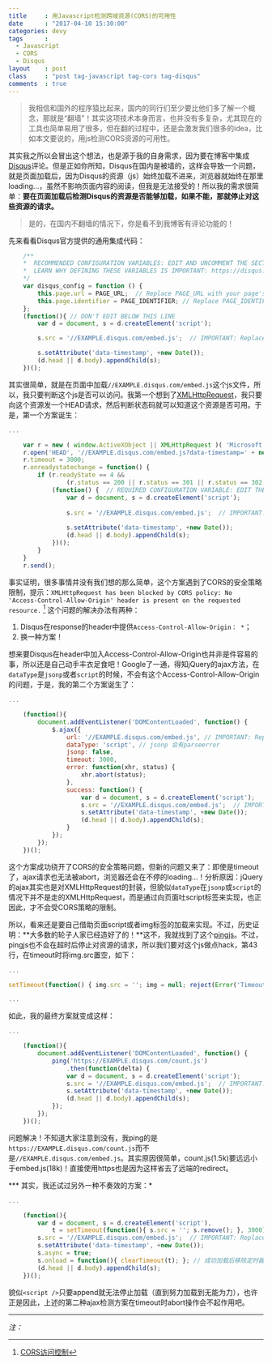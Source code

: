```yaml
---
title     : 用Javascript检测跨域资源(CORS)的可用性
date      : "2017-04-10 15:30:00"
categories: devy
tags      : 
  - Javascript
  - CORS
  - Disqus
layout    : post
class     : "post tag-javascript tag-cors tag-disqus"
comments  : true
---
```


> 我相信和国外的程序猿比起来，国内的同行们至少要比他们多了解一个概念，那就是“翻墙”！其实这项技术本身而言，也并没有多复杂，尤其现在的工具也简单易用了很多，但在翻的过程中，还是会激发我们很多的idea，比如本文要说的，用js检测CORS资源的可用性。

<!--more-->

其实我之所以会冒出这个想法，也是源于我的自身需求，因为要在博客中集成[Disqus](https://disqus.com)评论。但是正如你所知，Disqus在国内是被墙的，这样会导致一个问题，就是页面加载后，因为Disqus的资源（js）始终加载不进来，浏览器就始终在那里loading...，虽然不影响页面内容的阅读，但我是无法接受的！所以我的需求很简单：**要在页面加载后检测Disqus的资源是否能够加载，如果不能，那就停止对这些资源的请求。** 

> 是的，在国内不翻墙的情况下，你是看不到我博客有评论功能的！

先来看看Disqus官方提供的通用集成代码：
```javascript
    /**
    *  RECOMMENDED CONFIGURATION VARIABLES: EDIT AND UNCOMMENT THE SECTION BELOW TO INSERT DYNAMIC VALUES FROM YOUR PLATFORM OR CMS.
    *  LEARN WHY DEFINING THESE VARIABLES IS IMPORTANT: https://disqus.com/admin/universalcode/#configuration-variables
    */
    var disqus_config = function () {
        this.page.url = PAGE_URL;  // Replace PAGE_URL with your page's canonical URL variable
        this.page.identifier = PAGE_IDENTIFIER; // Replace PAGE_IDENTIFIER with your page's unique identifier variable
    };
    (function(){ // DON'T EDIT BELOW THIS LINE
        var d = document, s = d.createElement('script');

        s.src = '//EXAMPLE.disqus.com/embed.js';  // IMPORTANT: Replace EXAMPLE with your forum shortname!

        s.setAttribute('data-timestamp', +new Date());
        (d.head || d.body).appendChild(s);
    })();
```

其实很简单，就是在页面中加载`//EXAMPLE.disqus.com/embed.js`这个js文件，所以，我只要判断这个js是否可以访问。我第一个想到了[XMLHttpRequest](https://developer.mozilla.org/en-US/docs/Web/API/XMLHttpRequest)，我只要向这个资源发一个HEAD请求，然后判断状态码就可以知道这个资源是否可用。于是，第一个方案诞生：
```javascript
...

    var r = new ( window.ActiveXObject || XMLHttpRequest )( 'Microsoft.XMLHTTP' );
    r.open('HEAD', '//EXAMPLE.disqus.com/embed.js?data-timestamp=' + new Date(), true);
    r.timeout = 3000;
    r.onreadystatechange = function() {
        if (r.readyState == 4 && 
                (r.status == 200 || r.status == 301 || r.status == 302 || r.status == 304 || r.status == 307)) {
            (function() {  // REQUIRED CONFIGURATION VARIABLE: EDIT THE SHORTNAME BELOW
                var d = document, s = d.createElement('script');
                
                s.src = '//EXAMPLE.disqus.com/embed.js';  // IMPORTANT: Replace EXAMPLE with your forum shortname!
                
                s.setAttribute('data-timestamp', +new Date());
                (d.head || d.body).appendChild(s);
            })();
        }
    }
    r.send();
```

事实证明，很多事情并没有我们想的那么简单，这个方案遇到了CORS的安全策略限制，提示：`XMLHttpRequest has been blocked by CORS policy: No 'Access-Control-Allow-Origin' header is present on the requested resource.` [^1] 这个问题的解决办法有两种：
1. Disqus在response的header中提供`Access-Control-Allow-Origin： *`；
2. 换一种方案！

想来要Disqus在header中加入Access-Control-Allow-Origin也并非是件容易的事，所以还是自己动手丰衣足食吧！Google了一通，得知jQuery的ajax方法，在`dataType`是`jsonp`或者`script`的时候，不会有这个Access-Control-Allow-Origin的问题，于是，我的第二个方案诞生了：
```javascript
...

    (function(){
        document.addEventListener('DOMContentLoaded', function() {
            $.ajax({
                url: '//EXAMPLE.disqus.com/embed.js', // IMPORTANT: Replace EXAMPLE with your forum shortname!
                dataType: 'script', // jsonp 会有parseerror
                jsonp: false,
                timeout: 3000,
                error: function(xhr, status) {
                    xhr.abort(status);
                },
                success: function() {
                    var d = document, s = d.createElement('script');
                    s.src = '//EXAMPLE.disqus.com/embed.js';  // IMPORTANT: Replace EXAMPLE with your forum shortname!
                    s.setAttribute('data-timestamp', +new Date());
                    (d.head || d.body).appendChild(s);
                }
            });
        });
    })();
```

这个方案成功绕开了CORS的安全策略问题，但新的问题又来了：即使是timeout了，ajax请求也无法被abort，浏览器还会在不停的loading...！分析原因：jQuery的ajax其实也是对XMLHttpRequest的封装，但貌似`dataType`在`jsonp`或`script`的情况下并不是走的XMLHttpRequest，而是通过向页面吐script标签来实现，也正因此，才不会受CORS策略的限制。

所以，看来还是要自己借助页面script或者img标签的加载来实现。不过，历史证明：**大多数的轮子人家已经造好了的！**这不，我就找到了这个[pingjs](https://github.com/jdfreder/pingjs)。不过，pingjs也不会在超时后停止对资源的请求，所以我们要对这个js做点hack，第43行，在timeout时将img.src置空，如下：
```javascript
...

setTimeout(function() { img.src = ''; img = null; reject(Error('Timeout')); }, 3000);

...

```

如此，我的最终方案就变成这样：
```javascript
...

    (function(){
        document.addEventListener('DOMContentLoaded', function() {
            ping('https://EXAMPLE.disqus.com/count.js')
                .then(function(delta) {
                var d = document, s = d.createElement('script');
                s.src = '//EXAMPLE.disqus.com/embed.js';  // IMPORTANT: Replace EXAMPLE with your forum shortname!
                s.setAttribute('data-timestamp', +new Date());
                (d.head || d.body).appendChild(s);
            });
        });
    })();
```

问题解决！不知道大家注意到没有，我ping的是`https://EXAMPLE.disqus.com/count.js`而不是`//EXAMPLE.disqus.com/embed.js`。其实原因很简单，count.js(1.5k)要远远小于embed.js(18k)！直接使用https也是因为这样省去了远端的redirect。


*** 其实，我还试过另外一种不奏效的方案：*

```javascript
...

    (function(){
        var d = document, s = d.createElement('script'),
            t = setTimeout(function(){ s.src = ''; s.remove(); }, 3000); // 定义一个定时器用于在超时后移除这个script
        s.src = '//EXAMPLE.disqus.com/embed.js';  // IMPORTANT: Replace EXAMPLE with your forum shortname!
        s.setAttribute('data-timestamp', +new Date());
        s.async = true;
        s.onload = function(){ clearTimeout(t); }; // 成功加载后移除定时器
        (d.head || d.body).appendChild(s);
    })();

```

貌似`<script />`只要append就无法停止加载（直到努力加载到无能为力），也许正是因此，上述的第二种ajax检测方案在timeout时abort操作会不起作用吧。

---

*注：*

[^1]: [CORS访问控制](https://developer.mozilla.org/en-US/docs/Web/HTTP/Access_control_CORS)